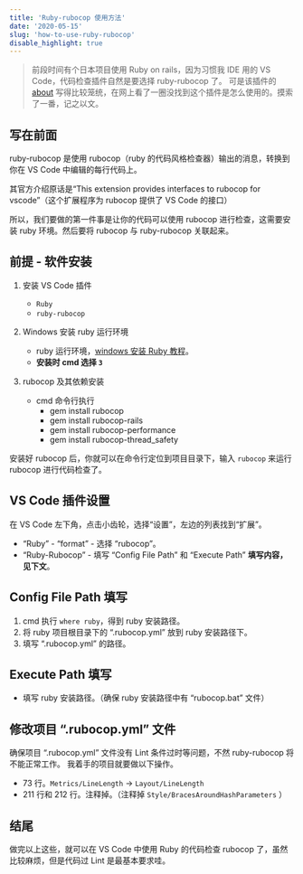 ```yaml
---
title: 'Ruby-rubocop 使用方法'
date: '2020-05-15'
slug: 'how-to-use-ruby-rubocop'
disable_highlight: true
---
```


> 前段时间有个日本项目使用 Ruby on rails，因为习惯我 IDE 用的 VS Code，代码检查插件自然是要选择 ruby-rubocop 了。
> 可是该插件的 [about](https://marketplace.visualstudio.com/items?itemName=misogi.ruby-rubocop) 写得比较笼统，在网上看了一圈没找到这个插件是怎么使用的。摸索了一番，记之以文。

## 写在前面

ruby-rubocop 是使用 rubocop（ruby 的代码风格检查器）输出的消息，转换到你在 VS Code 中编辑的每行代码上。

其官方介绍原话是“This extension provides interfaces to rubocop for vscode”（这个扩展程序为 rubocop 提供了 VS Code 的接口）

所以，我们要做的第一件事是让你的代码可以使用 rubocop 进行检查，这需要安装 ruby 环境。然后要将 rubocop 与 ruby-rubocop 关联起来。

## 前提 - 软件安装

1. 安装 VS Code 插件

   - `Ruby`
   - `ruby-rubocop`

2. Windows 安装 ruby 运行环境

   - ruby 运行环境，[windows 安装 Ruby 教程](https://jingyan.baidu.com/article/5553fa827b5d7d65a23934ba.html)。
   - **安装时 cmd 选择 `3`**

3. rubocop 及其依赖安装

   - cmd 命令行执行
     - gem install rubocop
     - gem install rubocop-rails
     - gem install rubocop-performance
     - gem install rubocop-thread_safety

安装好 rubocop 后，你就可以在命令行定位到项目目录下，输入 `rubocop` 来运行 rubocop 进行代码检查了。

## VS Code 插件设置

在 VS Code 左下角，点击小齿轮，选择“设置”，左边的列表找到“扩展”。

- “Ruby” - “format” - 选择 “rubocop”。  
- “Ruby-Rubocop” - 填写 “Config File Path” 和 “Execute Path” **填写内容，见下文**。

## Config File Path 填写

1. cmd 执行 `where ruby`，得到 ruby 安装路径。  
2. 将 ruby 项目根目录下的 “.rubocop.yml” 放到 ruby 安装路径下。
3. 填写 “.rubocop.yml” 的路径。

## Execute Path 填写

- 填写 ruby 安装路径。（确保 ruby 安装路径中有 “rubocop.bat” 文件）
  
## 修改项目 “.rubocop.yml” 文件

确保项目 “.rubocop.yml” 文件没有 Lint 条件过时等问题，不然 ruby-rubocop 将不能正常工作。
我着手的项目就要做以下操作。

- 73 行。`Metrics/LineLength` -> `Layout/LineLength`
- 211 行和 212 行。注释掉。（注释掉 `Style/BracesAroundHashParameters` ）

## 结尾

做完以上这些，就可以在 VS Code 中使用 Ruby 的代码检查 rubocop 了，虽然比较麻烦，但是代码过 Lint 是最基本要求哇。
